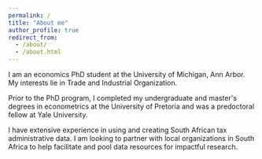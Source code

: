 ```yaml
---
permalink: /
title: "About me"
author_profile: true
redirect_from: 
  - /about/
  - /about.html
---
```


I am an economics PhD student at the University of Michigan, Ann Arbor. My interests lie in Trade and Industrial Organization.

Prior to the PhD program, I completed my undergraduate and master's degrees in econometrics at the University of Pretoria and was a predoctoral fellow at Yale University. 

I have extensive experience in using and creating South African tax administrative data. I am looking to partner with local organizations in South Africa to help facilitate and pool data resources for impactful research. 
